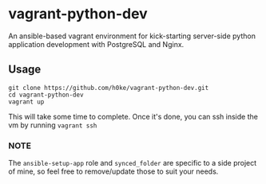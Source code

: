# vagrant-python-dev

An ansible-based vagrant environment for kick-starting server-side python application development with PostgreSQL and Nginx.

## Usage

```
git clone https://github.com/h0ke/vagrant-python-dev.git
cd vagrant-python-dev
vagrant up
```

This will take some time to complete.
Once it's done, you can ssh inside the vm by running `vagrant ssh`

### NOTE

The `ansible-setup-app` role and `synced_folder` are specific to a side project of mine, so feel free to remove/update those to suit your needs.